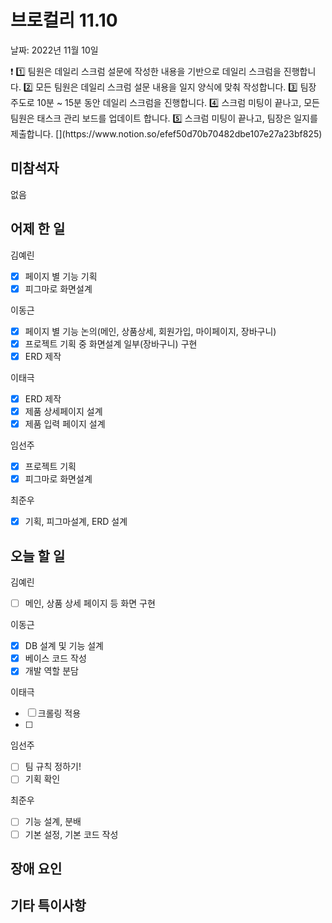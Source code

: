 # 브로컬리 11.10

날짜: 2022년 11월 10일

<aside>
❗ 1️⃣ 팀원은 데일리 스크럼 설문에 작성한 내용을 기반으로 데일리 스크럼을 진행합니다.
2️⃣ 모든 팀원은 데일리 스크럼 설문 내용을 일지 양식에 맞춰 작성합니다. 
3️⃣ 팀장 주도로 10분 ~ 15분 동안 데일리 스크럼을 진행합니다.
4️⃣ 스크럼 미팅이 끝나고, 모든 팀원은 태스크 관리 보드를 업데이트 합니다.
5️⃣ 스크럼 미팅이 끝나고, 팀장은 일지를 제출합니다.
[](https://www.notion.so/efef50d70b70482dbe107e27a23bf825)

</aside>

## 미참석자

없음

## 어제 한 일

김예린

- [x]  페이지 별 기능 기획
- [x]  피그마로 화면설계

이동근

- [x]  페이지 별 기능 논의(메인, 상품상세, 회원가입, 마이페이지, 장바구니)
- [x]  프로젝트 기획 중 화면설계 일부(장바구니) 구현
- [x]  ERD 제작

이태극

- [x]  ERD 제작
- [x]  제품 상세페이지 설계
- [x]  제품 입력 페이지 설계

임선주

- [x]  프로젝트 기획
- [x]  피그마로 화면설계

최준우

- [x]  기획, 피그마설계, ERD 설계

## 오늘 할 일

김예린

- [ ]  메인, 상품 상세 페이지 등 화면 구현

이동근

- [x]  DB 설계 및 기능 설계
- [x]  베이스 코드 작성
- [x]  개발 역할 분담

이태극

- [ ]  크롤링 적용
- [ ]  

임선주

- [ ]  팀 규칙 정하기!
- [ ]  기획 확인

최준우

- [ ]  기능 설계, 분배
- [ ]  기본 설정, 기본 코드 작성

## 장애 요인

## 기타 특이사항